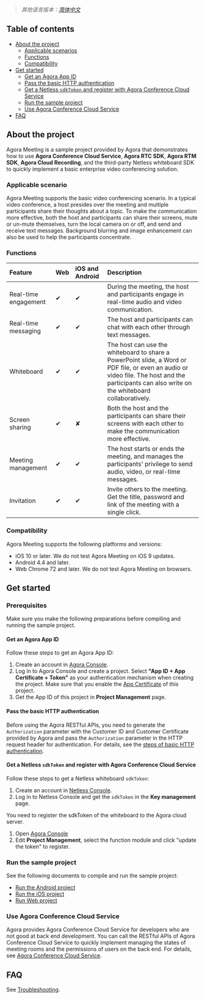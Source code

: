 > *其他语言版本：[简体中文](README.zh.md)*

## Table of contents
- [About the project](https://github.com/AgoraIO-Usecase/AgoraMeeting#about-the-project)
  - [Applicable scenarios](https://github.com/AgoraIO-Usecase/AgoraMeeting#applicable-scenarios)
  - [Functions](https://github.com/AgoraIO-Usecase/AgoraMeeting#functions)
  - [Compatibility](https://github.com/AgoraIO-Usecase/AgoraMeeting#compatibility)
- [Get started](https://github.com/AgoraIO-Usecase/AgoraMeeting#get-started)
    - [Get an Agora App ID](https://github.com/AgoraIO-Usecase/AgoraMeeting#get-an-agora-app-id)
    - [Pass the basic HTTP authentication](https://github.com/AgoraIO-Usecase/AgoraMeeting#pass-the-basic-http-authentication)
    - [Get a Netless  `sdkToken` and register with Agora Conference Cloud Service](https://github.com/AgoraIO-Usecase/AgoraMeeting#get-a-netless--sdktoken-and-register-with-agora-conference-cloud-service)
  - [Run the sample project](https://github.com/AgoraIO-Usecase/AgoraMeeting#run-the-sample-project)
  - [Use Agora Conference Cloud Service](https://github.com/AgoraIO-Usecase/AgoraMeeting#use-agora-conference-cloud-service)
- [FAQ](https://github.com/AgoraIO-Usecase/AgoraMeeting#faq)

## About the project

Agora Meeting is a sample project provided by Agora that demonstrates how to use **Agora Conference Cloud Service**, **Agora RTC SDK**, **Agora RTM SDK**, **Agora Cloud Recording**, and the third-party Netless whiteboard SDK to quickly implement a basic enterprise video conferencing solution.

### Applicable scenario

Agora Meeting supports the basic video conferencing scenario. In a typical video conference, a host presides over the meeting and multiple participants share their thoughts about a topic. To make the communication more effective, both the host and participants can share their screens, mute or un-mute themselves, turn the local camera on or off, and send and receive text messages. Background blurring and image enhancement can also be used to help the participants concentrate. 

### Functions

| Feature              | Web  | iOS and Android | Description                                                  |
| :------------------- | :--- | :-------------- | :----------------------------------------------------------- |
| Real-time engagement | ✔    | ✔               | During the meeting, the host and participants engage in real-time audio and video communication. |
| Real-time messaging  | ✔    | ✔               | The host and participants can chat with each other through text messages. |
| Whiteboard           | ✔    | ✔               | The host can use the whiteboard to share a PowerPoint slide, a Word or PDF file, or even an audio or video file. The host and the participants can also write on the whiteboard collaboratively. |
| Screen sharing       | ✔    | ✘               | Both the host and the participants can share their screens with each other to make the communication more effective. |
| Meeting management   | ✔    | ✔               | The host starts or ends the meeting, and manages the participants' privilege to send audio, video, or real-time messages. |
| Invitation           | ✔    | ✔               | Invite others to the meeting. Get the title, password and link of the meeting with a single click. |

### Compatibility

 Agora Meeting supports the following platforms and versions: 

- iOS 10 or later. We do not test Agora Meeting on iOS 9 updates.
- Android 4.4 and later.
- Web Chrome 72 and later. We do not test Agora Meeting on browsers.

## Get started

### Prerequisites 

Make sure you make the following preparations before compiling and running the sample project.

#### Get an Agora App ID
Follow these steps to get an Agora App ID:
  1. Create an account in [Agora Console](https://sso.agora.io/v2/signup).
  2. Log in to Agora Console and create a project. Select **"App ID + App Certificate + Token"** as your authentication mechanism when creating the project. Make sure that you enable the [App Certificate](https://docs.agora.io/en/Agora%20Platform/token?platform=All%20Platforms#appcertificate) of this project.
  3. Get the App ID of this project in **Project Management** page.

#### Pass the basic HTTP authentication

Before using the Agora RESTful APIs, you need to generate the `Authorization` parameter with the Customer ID and Customer Certificate provided by Agora and pass the `Authorization` parameter in the HTTP request header for authentication. For details, see the [steps of basic HTTP authentication](https://docs.agora.io/en/faq/restful_authentication).

#### Get a Netless  `sdkToken` and register with Agora Conference Cloud Service
Follow these steps to get a Netless whiteboard  `sdkToken`:
1. Create an account in [Netless Console](https://console.herewhite.com/en/register/).
2. Log in to Netless Console and get the `sdkToken` in the **Key management** page.

You need to register the sdkToken of the whiteboard to the Agora cloud server.
1. Open [Agora Console](https://console.agora.io/)
2. Edit **Project Management**, select the function module and click "update the token" to register.

### Run the sample project

See the following documents to compile and run the sample project:

- [Run the Android project](https://github.com/AgoraIO-Usecase/AgoraMeeting/tree/master/AgoraMeeting_Android)
- [Run the iOS project](https://github.com/AgoraIO-Usecase/AgoraMeeting/tree/master/AgoraMeeting_iOS)
- [Run Web project](https://github.com/AgoraIO-Usecase/AgoraMeeting/tree/master/AgoraMeeting_web)

### Use Agora Conference Cloud Service

Agora provides Agora Conference Cloud Service for developers who are not good at back end development. You can call the RESTful APIs of Agora Conference Cloud Service to quickly implement managing the states of meeting rooms and the permissions of users on the back end. For details, see [Agora Conference Cloud Service](https://github.com/AgoraIO-Usecase/AgoraMeeting/wiki/Agora-Cloud-Service).

## FAQ

See [Troubleshooting](https://github.com/AgoraIO-Usecase/AgoraMeeting/wiki/Trouble-Shooting).
